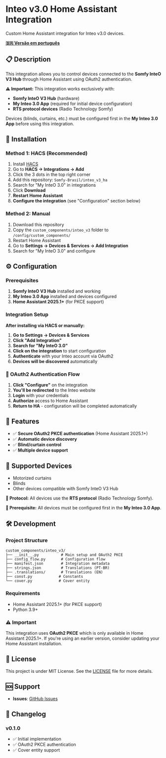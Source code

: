 # Inteo v3.0 Home Assistant Integration

Custom Home Assistant integration for Inteo v3.0 devices.

**[🇧🇷 Versão em português](README.md)**

## 📋 Description

This integration allows you to control devices connected to the **Somfy InteO V3 Hub** through Home Assistant using OAuth2 authentication.

**⚠️ Important:** This integration works exclusively with:
- **Somfy InteO V3 Hub** (hardware)
- **My Inteo 3.0 App** (required for initial device configuration)
- **RTS protocol devices** (Radio Technology Somfy)

Devices (blinds, curtains, etc.) must be configured first in the **My Inteo 3.0 App** before using this integration.

## 🚀 Installation

### Method 1: HACS (Recommended)
1. Install [HACS](https://hacs.xyz/)
2. Go to **HACS → Integrations → Add**
3. Click the 3 dots in the top right corner
4. Add this repository: `Somfy-Brasil/inteo_v3_ha`
5. Search for "My InteO 3.0" in integrations
6. Click **Download**
7. **Restart Home Assistant**
8. **Configure the integration** (see "Configuration" section below)

### Method 2: Manual
1. Download this repository
2. Copy the `custom_components/inteo_v3` folder to `/config/custom_components/`
3. Restart Home Assistant
4. Go to **Settings → Devices & Services → Add Integration**
5. Search for "My InteO 3.0" and configure

## ⚙️ Configuration

### Prerequisites
1. **Somfy InteO V3 Hub** installed and working
2. **My Inteo 3.0 App** installed and devices configured
3. **Home Assistant 2025.1+** (for PKCE support)

### Integration Setup
**After installing via HACS or manually:**

1. **Go to Settings → Devices & Services**
2. **Click "Add Integration"**
3. **Search for "My InteO 3.0"**
4. **Click on the integration** to start configuration
5. **Authenticate** with your Inteo account via OAuth2
6. **Devices will be discovered** automatically

### 🔧 OAuth2 Authentication Flow
1. **Click "Configure"** on the integration
2. **You'll be redirected** to the Inteo website
3. **Login** with your credentials
4. **Authorize** access to Home Assistant
5. **Return to HA** - configuration will be completed automatically

## 🔧 Features

- ✅ **Secure OAuth2 PKCE authentication** (Home Assistant 2025.1+)
- ✅ **Automatic device discovery**
- ✅ **Blind/curtain control**
- ✅ **Multiple device support**

## 📱 Supported Devices

- Motorized curtains
- Blinds
- Other devices compatible with Somfy InteO V3 Hub

**🔧 Protocol:** All devices use the **RTS protocol** (Radio Technology Somfy).

**📱 Prerequisite:** All devices must be configured first in the **My Inteo 3.0 App**.

## 🛠️ Development

### Project Structure
```
custom_components/inteo_v3/
├── __init__.py          # Main setup and OAuth2 PKCE
├── config_flow.py       # Configuration flow
├── manifest.json        # Integration metadata
├── strings.json         # Translations (PT-BR)
├── .translations/       # Translations (EN)
├── const.py            # Constants
└── cover.py            # Cover entity
```

### Requirements
- Home Assistant 2025.1+ (for PKCE support)
- Python 3.9+

### ⚠️ Important
This integration uses **OAuth2 PKCE** which is only available in Home Assistant 2025.1+. If you're using an earlier version, consider updating your Home Assistant installation.

## 📄 License

This project is under MIT License. See the [LICENSE](LICENSE) file for more details.

## 🆘 Support

- **Issues**: [GitHub Issues](https://github.com/Somfy-Brasil/inteo_v3_ha/issues)

## 📝 Changelog

### v0.1.0
- ✅ Initial implementation
- ✅ OAuth2 PKCE authentication
- ✅ Cover entity support 
